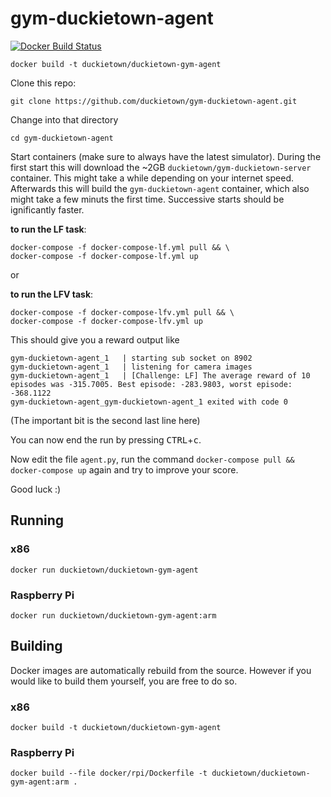 # gym-duckietown-agent

[![Docker Build Status](https://img.shields.io/docker/build/duckietown/gym-duckietown-agent.svg)](https://hub.docker.com/r/duckietown/gym-duckietown-agent)

`docker build -t duckietown/duckietown-gym-agent`

Clone this repo:

    git clone https://github.com/duckietown/gym-duckietown-agent.git
    
Change into that directory

    cd gym-duckietown-agent
    
Start containers (make sure to always have the latest simulator). During the first start this will download the ~2GB `duckietown/gym-duckietown-server` container. This might take a while depending on your internet speed. Afterwards this will build the `gym-duckietown-agent` container, which also might take a few minuts the first time. Successive starts should be ignificantly faster.


**to run the LF task**:

    docker-compose -f docker-compose-lf.yml pull && \
    docker-compose -f docker-compose-lf.yml up 

or

**to run the LFV task**:

    docker-compose -f docker-compose-lfv.yml pull && \
    docker-compose -f docker-compose-lfv.yml up

This should give you a reward output like 
    
    gym-duckietown-agent_1   | starting sub socket on 8902
    gym-duckietown-agent_1   | listening for camera images
    gym-duckietown-agent_1   | [Challenge: LF] The average reward of 10 episodes was -315.7005. Best episode: -283.9803, worst episode: -368.1122
    gym-duckietown-agent_gym-duckietown-agent_1 exited with code 0

(The important bit is the second last line here)

You can now end the run by pressing <kbd>CTRL</kbd>+<kbd>c</kbd>.

Now edit the file `agent.py`, run the command `docker-compose pull && docker-compose up` again and try to improve your score.

Good luck :)

## Running

### x86

`docker run duckietown/duckietown-gym-agent`

### Raspberry Pi

`docker run duckietown/duckietown-gym-agent:arm`

## Building

Docker images are automatically rebuild from the source. However if you would like to build them yourself, you are free to do so.

### x86

`docker build -t duckietown/duckietown-gym-agent`

### Raspberry Pi

`docker build --file docker/rpi/Dockerfile -t duckietown/duckietown-gym-agent:arm .`
